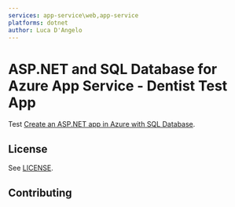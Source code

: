 ```yaml
---
services: app-service\web,app-service
platforms: dotnet
author: Luca D'Angelo
---
```


# ASP.NET and SQL Database for Azure App Service - Dentist Test App

Test
[Create an ASP.NET app in Azure with SQL Database](https://docs.microsoft.com/en-us/azure/app-service-web/app-service-web-tutorial-dotnet-sqldatabase/). 

## License

See [LICENSE](LICENSE).

## Contributing


  
